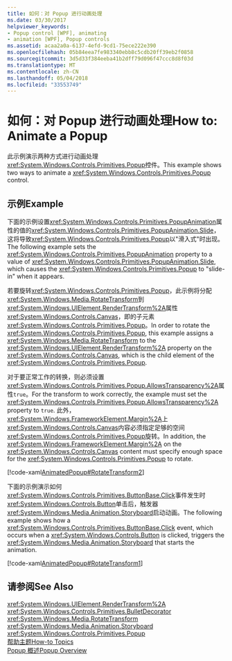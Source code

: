 ```yaml
---
title: 如何：对 Popup 进行动画处理
ms.date: 03/30/2017
helpviewer_keywords:
- Popup control [WPF], animating
- animation [WPF], Popup controls
ms.assetid: acaa2a0a-6137-4efd-9cd1-75ece222e390
ms.openlocfilehash: 05b84eea7fe983340ebb8c5cdb20ff39eb2f0858
ms.sourcegitcommit: 3d5d33f384eeba41b2dff79d096f47ccc8d8f03d
ms.translationtype: MT
ms.contentlocale: zh-CN
ms.lasthandoff: 05/04/2018
ms.locfileid: "33553749"
---
```

# <a name="how-to-animate-a-popup"></a><span data-ttu-id="c8427-102">如何：对 Popup 进行动画处理</span><span class="sxs-lookup"><span data-stu-id="c8427-102">How to: Animate a Popup</span></span>
<span data-ttu-id="c8427-103">此示例演示两种方式进行动画处理<xref:System.Windows.Controls.Primitives.Popup>控件。</span><span class="sxs-lookup"><span data-stu-id="c8427-103">This example shows two ways to animate a <xref:System.Windows.Controls.Primitives.Popup> control.</span></span>  
  
## <a name="example"></a><span data-ttu-id="c8427-104">示例</span><span class="sxs-lookup"><span data-stu-id="c8427-104">Example</span></span>  
 <span data-ttu-id="c8427-105">下面的示例设置<xref:System.Windows.Controls.Primitives.PopupAnimation>属性的值的<xref:System.Windows.Controls.Primitives.PopupAnimation.Slide>，这将导致<xref:System.Windows.Controls.Primitives.Popup>以"滑入式"时出现。</span><span class="sxs-lookup"><span data-stu-id="c8427-105">The following example sets the <xref:System.Windows.Controls.Primitives.PopupAnimation> property to a value of <xref:System.Windows.Controls.Primitives.PopupAnimation.Slide>, which causes the <xref:System.Windows.Controls.Primitives.Popup> to "slide-in" when it appears.</span></span>  
  
 <span data-ttu-id="c8427-106">若要旋转<xref:System.Windows.Controls.Primitives.Popup>，此示例将分配<xref:System.Windows.Media.RotateTransform>到<xref:System.Windows.UIElement.RenderTransform%2A>属性<xref:System.Windows.Controls.Canvas>，即的子元素<xref:System.Windows.Controls.Primitives.Popup>。</span><span class="sxs-lookup"><span data-stu-id="c8427-106">In order to rotate the <xref:System.Windows.Controls.Primitives.Popup>, this example assigns a <xref:System.Windows.Media.RotateTransform> to the <xref:System.Windows.UIElement.RenderTransform%2A> property on the <xref:System.Windows.Controls.Canvas>, which is the child element of the <xref:System.Windows.Controls.Primitives.Popup>.</span></span>  
  
 <span data-ttu-id="c8427-107">对于要正常工作的转换，则必须设置<xref:System.Windows.Controls.Primitives.Popup.AllowsTransparency%2A>属性`true`。</span><span class="sxs-lookup"><span data-stu-id="c8427-107">For the transform to work correctly, the example must set the <xref:System.Windows.Controls.Primitives.Popup.AllowsTransparency%2A> property to `true`.</span></span> <span data-ttu-id="c8427-108">此外，<xref:System.Windows.FrameworkElement.Margin%2A>上<xref:System.Windows.Controls.Canvas>内容必须指定足够的空间<xref:System.Windows.Controls.Primitives.Popup>旋转。</span><span class="sxs-lookup"><span data-stu-id="c8427-108">In addition, the <xref:System.Windows.FrameworkElement.Margin%2A> on the <xref:System.Windows.Controls.Canvas> content must specify enough space for the <xref:System.Windows.Controls.Primitives.Popup> to rotate.</span></span>  
  
 [!code-xaml[AnimatedPopup#RotateTransform2](../../../../samples/snippets/csharp/VS_Snippets_Wpf/AnimatedPopup/CS/Window1.xaml#rotatetransform2)]  
  
 <span data-ttu-id="c8427-109">下面的示例演示如何<xref:System.Windows.Controls.Primitives.ButtonBase.Click>事件发生时<xref:System.Windows.Controls.Button>单击后，触发器<xref:System.Windows.Media.Animation.Storyboard>启动动画。</span><span class="sxs-lookup"><span data-stu-id="c8427-109">The following example shows how a <xref:System.Windows.Controls.Primitives.ButtonBase.Click> event, which occurs when a <xref:System.Windows.Controls.Button> is clicked, triggers the <xref:System.Windows.Media.Animation.Storyboard> that starts the animation.</span></span>  
  
 [!code-xaml[AnimatedPopup#RotateTransform1](../../../../samples/snippets/csharp/VS_Snippets_Wpf/AnimatedPopup/CS/Window1.xaml#rotatetransform1)]  
  
## <a name="see-also"></a><span data-ttu-id="c8427-110">请参阅</span><span class="sxs-lookup"><span data-stu-id="c8427-110">See Also</span></span>  
 <xref:System.Windows.UIElement.RenderTransform%2A>  
 <xref:System.Windows.Controls.Primitives.BulletDecorator>  
 <xref:System.Windows.Media.RotateTransform>  
 <xref:System.Windows.Media.Animation.Storyboard>  
 <xref:System.Windows.Controls.Primitives.Popup>  
 [<span data-ttu-id="c8427-111">帮助主题</span><span class="sxs-lookup"><span data-stu-id="c8427-111">How-to Topics</span></span>](../../../../docs/framework/wpf/controls/popup-how-to-topics.md)  
 [<span data-ttu-id="c8427-112">Popup 概述</span><span class="sxs-lookup"><span data-stu-id="c8427-112">Popup Overview</span></span>](../../../../docs/framework/wpf/controls/popup-overview.md)
